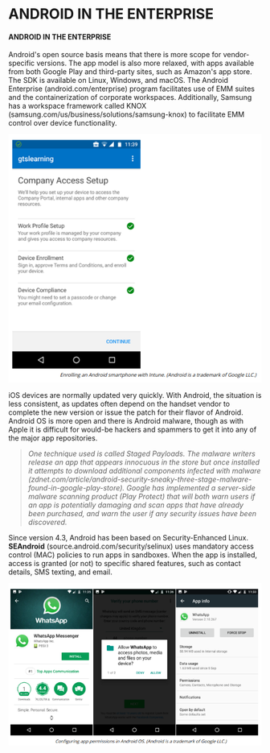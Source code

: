 # ANDROID IN THE ENTERPRISE

#### ANDROID IN THE ENTERPRISE

Android's open source basis means that there is more scope for vendor-specific versions. The app model is also more relaxed, with apps available from both Google Play and third-party sites, such as Amazon's app store. The SDK is available on Linux, Windows, and macOS. The Android Enterprise (android.com/enterprise) program facilitates use of EMM suites and the containerization of corporate workspaces. Additionally, Samsung has a workspace framework called KNOX (samsung.com/us/business/solutions/samsung-knox) to facilitate EMM control over device functionality.

![|500](./img/android.png)

iOS devices are normally updated very quickly. With Android, the situation is less consistent, as updates often depend on the handset vendor to complete the new version or issue the patch for their flavor of Android. Android OS is more open and there is Android malware, though as with Apple it is difficult for would-be hackers and spammers to get it into any of the major app repositories.

> _One technique used is called Staged Payloads. The malware writers release an app that appears innocuous in the store but once installed it attempts to download additional components infected with malware (zdnet.com/article/android-security-sneaky-three-stage-malware-found-in-google-play-store). Google has implemented a server-side malware scanning product (Play Protect) that will both warn users if an app is potentially damaging and scan apps that have already been purchased, and warn the user if any security issues have been discovered._

Since version 4.3, Android has been based on Security-Enhanced Linux. **SEAndroid** (source.android.com/security/selinux) uses mandatory access control (MAC) policies to run apps in sandboxes. When the app is installed, access is granted (or not) to specific shared features, such as contact details, SMS texting, and email.

![|500](./img/android1.png)
